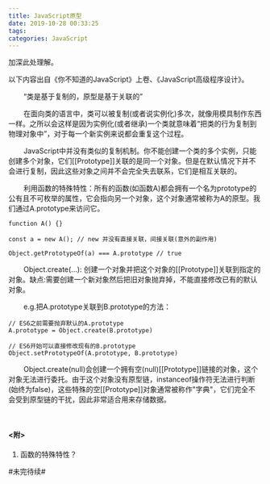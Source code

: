 ```yaml
---
title: JavaScript原型
date: 2019-10-28 00:33:25
tags:
categories: JavaScript
---
```

<style type="text/css">
.l30{text-indent:30px;}
</style>

<p>加深此处理解。</p>

<!-- more -->

以下内容出自《你不知道的JavaScript》上卷、《JavaScript高级程序设计》。

<p class="l30">“类是基于复制的，原型是基于关联的”</p>

<p class="l30">在面向类的语言中，类可以被复制(或者说实例化)多次，就像用模具制作东西一样。之所以会这样是因为实例化(或者继承)一个类就意味着“把类的行为复制到物理对象中”，对于每一个新实例来说都会重复这个过程。</p>

<p class="l30">JavaScript中并没有类似的复制机制。你不能创建一个类的多个实例，只能创建多个对象，它们[[Prototype]]关联的是同一个对象。但是在默认情况下并不会进行复制，因此这些对象之间并不会完全失去联系，它们是相互关联的。</p>

<p class="l30">利用函数的特殊特性：所有的函数(如函数A)都会拥有一个名为prototype的公有且不可枚举的属性，它会指向另一个对象，这个对象通常被称为A的原型。我们通过A.prototype来访问它。</p>

```
function A() {}

const a = new A(); // new 并没有直接关联，间接关联(意外的副作用)

Object.getPrototypeOf(a) === A.prototype // true
```

<p class="l30">Object.create(...): 创建一个对象并把这个对象的[[Prototype]]关联到指定的对象。缺点:需要创建一个新对象然后把旧对象抛弃掉，不能直接修改已有的默认对象。</p>

<p class="l30">e.g.把A.prototype关联到B.prototype的方法：</p>

```
// ES6之前需要抛弃默认的A.prototype
A.prototype = Object.create(B.prototype)

// ES6开始可以直接修改现有的B.prototype
Object.setPrototypeOf(A.prototype, B.prototype)

```
<p class="l30">Object.create(null)会创建一个拥有空(null)[[Prototype]]链接的对象，这个对象无法进行委托。由于这个对象没有原型链，instanceof操作符无法进行判断(始终为false)，这些特殊的空[[Prototype]]对象通常被称作"字典"，它们完全不会受到原型链的干扰，因此非常适合用来存储数据。</p>

<h4 style="margin-top:50px;"><附></h4>
<ol>
    <li>函数的特殊特性？
    </li>
</ol>

#未完待续#
